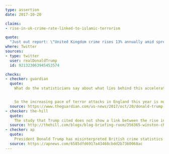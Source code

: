 ```yaml
---
type: assertion
date: 2017-10-20

claims:
- rise-in-uk-crime-rate-linked-to-islamic-terrorism

quote:
  "Just out report: \"United Kingdom crime rises 13% annually amid spread of Radical Islamic terror.\" Not good, we must keep America safe!"
where: Twitter
sources:
- type: twitter
  user: realDonaldTrump
  id: 921323063945453574

checks:
- checker: guardian
  quote:
    What do the statisticians say about what lies behind this accelerating increase in crime in England and Wales? "The 13% increase in police recorded crime from the previous year reflects a range of factors including continuing improvements to crime recording and genuine increases in some crime categories, especially in those that are well-recorded," say the UK’s Office for National Statistics.


    So the increasing pace of terror attacks in England this year is not the cause? No, the ONS does not say that the attacks, let alone radical Islam, are among the causes of rising crime.
  source: https://www.theguardian.com/us-news/2017/oct/20/donald-trump-blame-terrorism-rising-uk-crime-figures
- checker: the-hill
  quote:
    The study that Trump cited does not show a link between the rise in crime and terrorism, noting that out of the 664 homicides recorded, only 35 were a result of terror attacks. U.K. officials [said](http://thehill.com/homenews/administration/356343-trump-calls-to-keep-america-safe-citing-rising-uk-crime-rate) that the rise was likely because of better crime reporting.
  source: http://thehill.com/blogs/blog-briefing-room/356365-winston-churchills-grandson-calls-trump-a-daft-twerp
- checker: ap
  quote:
    President Donald Trump has misinterpreted British crime statistics and wrongly blamed terrorism as the driving factor behind higher numbers. Terror attacks in Manchester and London that killed 35 people only account for 1/100th of a percent of the total number of crimes recorded in the report, and homicides are actually down 2 percent.
  source: https://apnews.com/6585dfd6917a43468cbdd2b7360068ac
---
```

